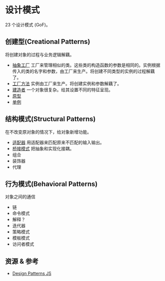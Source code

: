 # 设计模式
23 个设计模式 (GoF)。

## 创建型(Creational Patterns)
将创建对象的过程与业务逻辑解藕。

* [抽象工厂](./creational/abstract-factory/index.spec.js) 工厂来管理相似的类。这些类的构造函数的参数是相同的。实例根据传入的类的名字和参数，由工厂来生产。将创建不同类型的实例的过程解藕了。
* [工厂方法](./creational/factory-method/index.spec.js) 实例由工厂来生产。将创建实例和参数解藕了。
* [建造者](./creational/builder/index.spec.js) 一个对象很复杂。给其设置不同的特征呈现。
* [原型](./creational/prototype/index.spec.js)
* [单例](./creational/singleton/index.spec.js)

## 结构模式(Structural Patterns)
在不改变原对象的情况下，给对象新增功能。

* [适配器](structural/adapt/index.spec.js) 用适配器来匹配原来不匹配的输入输出。
* [桥接模式](structural/bridge/index.spec.js) 把抽象和实现化接耦。
* 组合
* 装饰器
* 代理

## 行为模式(Behavioral Patterns)
对象之间的通信

* 链
* 命令模式
* 解释？
* 迭代器
* 策略模式
* 模板模式
* 访问者模式


## 资源 & 参考
* [Design Patterns JS](https://github.com/fbeline/design-patterns-JS)
